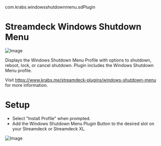 com.krabs.windowsshutdownmenu.sdPlugin
# Streamdeck Windows Shutdown Menu
 
![Image](https://i.postimg.cc/MHG8FT67/Windows-Shutdown-Menu.png)

 Displays the Windows Shutdown Menu Profile with options to shutdown, reboot, lock, or cancel shutdown.
 Plugin includes the Windows Shutdown Menu profile.

Visit https://www.krabs.me/streamdeck-plugins/windows-shutdown-menu for more information.
# Setup
* Select "Install Profile" when prompted.
* Add the Windows Shutdown Menu Plugin Button to the desired slot on your Streamdeck or Streamdeck XL.

![Image](https://i.postimg.cc/0Qnsnms5/Screenshot-2021-08-03-151645.png)
